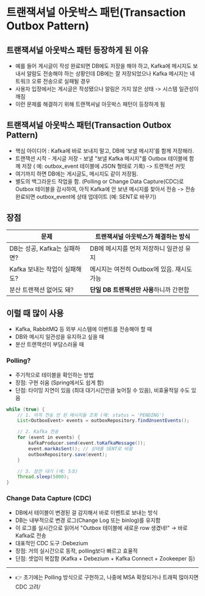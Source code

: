 # 트랜잭셔널 아웃박스 패턴(Transaction Outbox Pattern)


## 트랜잭셔널 아웃박스 패턴 등장하게 된 이유
- 예를 들어 게시글이 작성 완료되면 DB에도 저장을 해야 하고, Kafka에 메시지도 보내서 알람도 전송해야 하는 상황인데 DB에는 잘 저장되었으나 Kafka 메시지는 네트워크 오류 전송으로 실패될 경우
- 사용자 입장에서는 게시글은 작성됐으나 알림은 가지 않은 상태 -> 시스템 일관성이 깨짐
- 이런 문제를 해결하기 위해 트랜잭셔널 아웃박스 패턴이 등장하게 됨

## 트랜잭셔널 아웃박스 패턴(Transaction Outbox Pattern)
- 핵심 아이디어 : Kafka에 바로 보내지 말고, DB에 ‘보낼 메시지’를 함께 저장해라.
- 트랜잭션 시작 - 게시글 저장 - 보낼 "보낼 Kafka 메시지"를 Outbox 테이블에 함께 저장 ( 예: outbox_event 테이블에 JSON 형태로 기록) -> 트랜잭션 커밋
- 여기까지 하면 DB에는 게시글도, 메시지도 같이 저장됨.
- 별도의 백그라운드 작업을 함. (Polling or Change Data Capture(CDC)로 Outbox 테이블을 감시하여, 아직 Kafka에 안 보낸 메시지를 찾아서 전송 -> 전송 완료되면 outbox_event에 상태 업데이트 (예: SENT로 바꾸기)

## 장점
| 문제                   | 트랜잭셔널 아웃박스가 해결하는 방식             |
| -------------------- | ------------------------------- |
| DB는 성공, Kafka는 실패하면? | DB에 메시지를 먼저 저장하니 일관성 유지         |
| Kafka 보내는 작업이 실패해도?  | 메시지는 여전히 Outbox에 있음. 재시도 가능     |
| 분산 트랜잭션 없어도 돼?       | **단일 DB 트랜잭션만 사용**하니까 간편함 |

## 이럴 때 많이 사용
- Kafka, RabbitMQ 등 외부 시스템에 이벤트를 전송해야 할 때
- DB와 메시지 일관성을 유지하고 싶을 때
- 분산 트랜잭션이 부담스러울 때

### Polling?
- 주기적으로 테이블을 확인하는 방법
- 장점: 구현 쉬움 (Spring에서도 쉽게 함)
- 단점: 타이밍 지연이 있음 (최대 대기시간만큼 늦어질 수 있음), 비효율적일 수도 있음
~~~ java
while (true) {
    // 1. 아직 전송 안 된 메시지들 조회 (예: status = 'PENDING')
    List<OutboxEvent> events = outboxRepository.findUnsentEvents();

    // 2. Kafka 전송
    for (event in events) {
        kafkaProducer.send(event.toKafkaMessage());
        event.markAsSent(); // 상태를 SENT로 바꿈
        outboxRepository.save(event);
    }

    // 3. 잠깐 대기 (예: 5초)
    Thread.sleep(5000);
}
~~~

### Change Data Capture (CDC)
- DB에서 테이블이 변경된 걸 감지해서 바로 이벤트로 보내는 방식
- DB는 내부적으로 변경 로그(Change Log 또는 binlog)를 유지함
- 이 로그를 실시간으로 읽어서 "Outbox 테이블에 새로운 row 생겼네!" → 바로 Kafka로 전송
- 대표적인 CDC 도구 :Debezium 
- 장점: 거의 실시간으로 동작, polling보다 빠르고 효율적
- 단점: 셋업이 복잡함 (Kafka + Debezium + Kafka Connect + Zookeeper 등)

----

- 👉 초기에는 Polling 방식으로 구현하고, 나중에 MSA 확장되거나 트래픽 많아지면 CDC 고려/